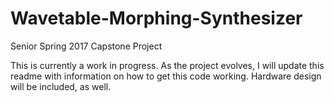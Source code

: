 # Wavetable-Morphing-Synthesizer
Senior Spring 2017 Capstone Project

This is currently a work in progress. As the project evolves, I will update this readme with information on how to get this code working. Hardware design will be included, as well.
